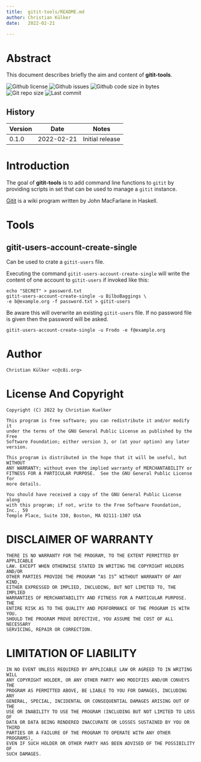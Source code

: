 ```yaml
---
title:  gitit-tools/README.md
author: Christian Külker
date:   2022-02-21

---
```


# Abstract

This document describes briefly the aim and content of __gitit-tools__.

![Github license](https://img.shields.io/github/license/ckuelker/gitit-tools.svg)
![Github issues](https://img.shields.io/github/issues/ckuelker/gitit-tools.svg?style=popout-square)
![Github code size in bytes](https://img.shields.io/github/languages/code-size/ckuelker/gitit-tools.svg)
![Git repo size](https://img.shields.io/github/repo-size/ckuelker/gitit-tools.svg)
![Last commit](https://img.shields.io/github/last-commit/ckuelker/gitit-tools.svg)

## History

| Version | Date       | Notes                                                |
| ------- | ---------- | ---------------------------------------------------- |
| 0.1.0   | 2022-02-21 | Initial release                                      |

# Introduction

The goal of __gitit-tools__ is to add command line functions to `gitit` by
providing scripts in set that can be used to manage a `gitit` instance.

[Gitit](https://github.com/jgm/gitit) is a wiki program written by John
MacFarlane in Haskell.

# Tools

## gitit-users-account-create-single

Can be used to crate a `gitit-users` file.

Executing the command `gitit-users-account-create-single` will
write the content of one account to `gitit-users` if invoked like
this:

```shell
echo "SECRET" > password.txt
gitit-users-account-create-single -u BilboBaggings \
-e b@example.org -f password.txt > gitit-users
```
Be aware this will overwrite an existing `gitit-users` file. If no
password file is given then the password will be asked.

```shell
gitit-users-account-create-single -u Frodo -e f@example.org
```

# Author

    Christian Külker <c@c8i.org>

# License And Copyright

    Copyright (C) 2022 by Christian Kuelker

    This program is free software; you can redistribute it and/or modify it
    under the terms of the GNU General Public License as published by the Free
    Software Foundation; either version 3, or (at your option) any later
    version.

    This program is distributed in the hope that it will be useful, but WITHOUT
    ANY WARRANTY; without even the implied warranty of MERCHANTABILITY or
    FITNESS FOR A PARTICULAR PURPOSE.  See the GNU General Public License for
    more details.

    You should have received a copy of the GNU General Public License along
    with this program; if not, write to the Free Software Foundation, Inc., 59
    Temple Place, Suite 330, Boston, MA 02111-1307 USA

# DISCLAIMER OF WARRANTY

    THERE IS NO WARRANTY FOR THE PROGRAM, TO THE EXTENT PERMITTED BY APPLICABLE
    LAW. EXCEPT WHEN OTHERWISE STATED IN WRITING THE COPYRIGHT HOLDERS AND/OR
    OTHER PARTIES PROVIDE THE PROGRAM “AS IS” WITHOUT WARRANTY OF ANY KIND,
    EITHER EXPRESSED OR IMPLIED, INCLUDING, BUT NOT LIMITED TO, THE IMPLIED
    WARRANTIES OF MERCHANTABILITY AND FITNESS FOR A PARTICULAR PURPOSE. THE
    ENTIRE RISK AS TO THE QUALITY AND PERFORMANCE OF THE PROGRAM IS WITH YOU.
    SHOULD THE PROGRAM PROVE DEFECTIVE, YOU ASSUME THE COST OF ALL NECESSARY
    SERVICING, REPAIR OR CORRECTION.


# LIMITATION OF LIABILITY

    IN NO EVENT UNLESS REQUIRED BY APPLICABLE LAW OR AGREED TO IN WRITING WILL
    ANY COPYRIGHT HOLDER, OR ANY OTHER PARTY WHO MODIFIES AND/OR CONVEYS THE
    PROGRAM AS PERMITTED ABOVE, BE LIABLE TO YOU FOR DAMAGES, INCLUDING ANY
    GENERAL, SPECIAL, INCIDENTAL OR CONSEQUENTIAL DAMAGES ARISING OUT OF THE
    USE OR INABILITY TO USE THE PROGRAM (INCLUDING BUT NOT LIMITED TO LOSS OF
    DATA OR DATA BEING RENDERED INACCURATE OR LOSSES SUSTAINED BY YOU OR THIRD
    PARTIES OR A FAILURE OF THE PROGRAM TO OPERATE WITH ANY OTHER PROGRAMS),
    EVEN IF SUCH HOLDER OR OTHER PARTY HAS BEEN ADVISED OF THE POSSIBILITY OF
    SUCH DAMAGES.

